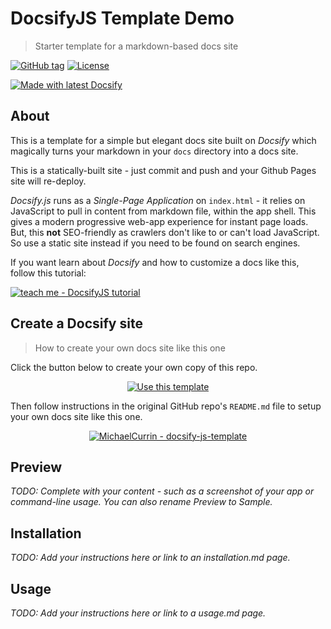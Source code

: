<!-- TODO: Update with your values. -->
# DocsifyJS Template Demo
> Starter template for a markdown-based docs site

 <!-- TODO: Update repo links and change license type if needed. -->
[![GitHub tag](https://img.shields.io/github/tag/MichaelCurrin/docsify-js-template.svg)](https://GitHub.com/MichaelCurrin/docsify-js-template/tags/)
[![License](https://img.shields.io/badge/License-MIT-blue.svg)](https://github.com/MichaelCurrin/docsify-js-template/blob/master/README#license)

[![Made with latest Docsify](https://img.shields.io/npm/v/docsify/latest?label=docsify)](https://docsify.js.org/)


<!-- TODO: You can delete the About and Create a Docsify site sections if you create a new project from this template -->

## About

This is a template for a simple but elegant docs site built on _Docsify_ which magically turns your markdown in your `docs` directory into a docs site. 

This is a statically-built site - just commit and push and your Github Pages site will re-deploy.

_Docsify.js_ runs as a _Single-Page Application_ on `index.html` - it relies on JavaScript to pull in content from markdown file, within the app shell. This gives a modern progressive web-app experience for instant page loads. But, this **not** SEO-friendly as crawlers don't like to or can't load JavaScript. So use a static site instead if you need to be found on search engines.

If you want learn about _Docsify_ and how to customize a docs like this, follow this tutorial:

[![teach me - DocsifyJS tutorial](https://img.shields.io/badge/teach_me-DocsifyJS_tutorial-2ea44f)](https://michaelcurrin.github.io/docsify-js-tutorial/#/)


## Create a Docsify site
> How to create your own docs site like this one

Click the button below to create your own copy of this repo.

<div align="center">
    <a href="https://github.com/MichaelCurrin/docsify-js-template/generate">
        <img src="https://img.shields.io/badge/Generate-Use_this_template-2ea44f?style=for-the-badge" alt="Use this template">
    </a>
</div>

Then follow instructions in the original GitHub repo's `README.md` file to setup your own docs site like this one.

<div align="center">
    <a href="https://github.com/MichaelCurrin/docsify-js-template">
        <img src="https://img.shields.io/static/v1?label=MichaelCurrin&message=docsify-js-template&color=blue&style=for-the-badge&logo=github" alt="MichaelCurrin - docsify-js-template">
    </a>
</div>


## Preview

_TODO: Complete with your content - such as a screenshot of your app or command-line usage. You can also rename Preview to Sample._


## Installation

_TODO: Add your instructions here or link to an installation.md page._


## Usage

_TODO: Add your instructions here or link to a usage.md page._

